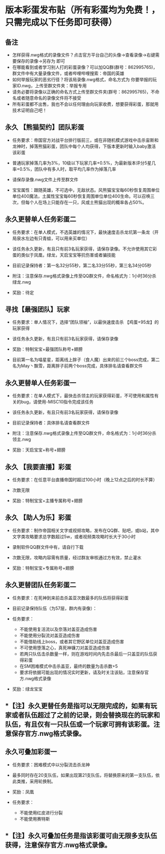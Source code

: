 版本彩蛋发布贴（所有彩蛋均为免费！，只需完成以下任务即可获得）
==============

备注
---------------
* 怎样获得.nwg格式的录像文件？点击官方平台自己的头像->查看录像->右键需要保存的录像->另存为 即可
* 在哪能看到或者学习别人打的彩蛋录像？可以加QQ群(群号：862995765)，群文件中有大量录像文件，或者哔哩哔哩搜索：帝国的英雄
* 如何举报玩家的恶劣行径？将该局录像.nwg格式，命名方式为 你要举报的玩家ID.nwg，上传至群文件夹：举报专用
* 请务必要将录像以正确的命名方式上传至群文件夹(群号：862995765)，不命名或者随意命名的录像文件将不接受
* 所有彩蛋都不出售，我也不会以任何理由向玩家收费，想要获得彩蛋，那就用技术证明自己吧！

永久 【熊猫契约】团队彩蛋
---------------
* 任务要求：帝国官方对战平台排行版前三，或在非随机模式游戏中击杀宙斯和龙神时，掉落熊猫彩蛋，团队中每个人均获得，下版本更新时输入baby激活该彩蛋
  
* 普通玩家掉落几率为3%，10级以下玩家几率+0.5%，为最新版本评分5星几率+0.5%，团队中有多人时，取平均几率作为掉落几率

* 请保存录像.nwg文件上传至群文件

* 宝宝属性：跟随英雄，不可选中，无敌状态。风熊猫宝宝每60秒恢复周围单位单位400魔法，土属性宝宝每60秒恢复周围单位单位400生命。可以召唤三次，但每个人在场上只能存在一只，风或土熊猫出现的概率各占50%。


永久更替单人任务彩蛋二
---------------
* 任务要求：在单人模式，不选英雄的情况下，最快速度击杀龙坑第一条龙（开局泉水左边有只青蛙，可以用来买单位）

* 该任务永久更新，有且只有前3名玩家获得，请保存录像。不允许使用其它彩蛋的类似于凤凰，绿龙，天启宝宝等抗伤害或者骗技能
  
* 目前记录保持者：第一名32分55秒，第二名33分55秒，第三名34分05秒

* 附注：注意保存.nwg格式录像上传至QQ群文件，命名格式为：1小时36分杀绿龙.nwg

* 奖励：待定

寻找【最强团队】玩家
---------------
* 任务要求：单人情况下，选择“团队领袖”，以最快速度击杀 【鸡蛋+95龙】的玩家获得

* 该任务永久更新，有且只有前3名玩家获得，请保存录像

* 奖励：特制宝宝+最强团队称号+翅膀

* 目前第一名为喵星星，距离线上胖子（食人魔）出来的前三个boss完成，第二名为May丶飘雪，距离胖子前两个boss完成，具体排名请查看群文件

永久更替单人任务彩蛋一
---------------
* 任务要求：在单人模式下，最快击杀领主的玩家获得彩蛋，不可使用和属性有关的bug，请使用-MISC10指令完成该任务

* 该任务永久更新，有且只有前3名玩家获得，请保存录像
  
* 目前记录保持者：具体排名请查看群文件

* 附注：注意保存.nwg格式录像上传至QQ群文件，命名格式为：1小时36分杀领主.nwg

* 奖励：天启宝宝+称号+翅膀

永久 【我要直播】彩蛋
---------------
* 任务要求：在任意平台直播帝国时超过100小时（晚上12点之后的时长不算）

* 次数无限

* 奖励：特制宝宝+主播专属称号+翅膀


永久 【助人为乐】彩蛋
---------------
* 任务要求：制作帝国相关文字或视频攻略，发布在QQ群、贴吧，或b站，其中文字类攻略要求总字数超过5w，或者视频类攻略时长大于30小时
  
* 录制软件QQ群文件中有，请自行下载

* 次数无限，攻略内容需有质量，经过群友审核通过方有效，禁止灌水

* 奖励：特制宝宝+专属称号+翅膀





永久更替团队任务彩蛋二
---------------
* 任务要求：在死神到来前击杀盖亚次数最多的队伍将获得彩蛋

* 目前记录保持队伍（为57层，群内有录像）：   

* 任务要求：
  * 不能使用复活流以及奈落对盖亚造成伤害
  * 不能使用分裂流对盖亚造成伤害
  * 不能借助线上boss，或者其它野区单位对盖亚造成伤害
  * 不可使用堕落之心，真死神镰刀对盖亚造成伤害
  * 若两只队伍击杀数量一样，则在游戏时间内先击杀最后一只盖亚的队伍获得彩蛋
  * 在SM困难模式中击杀盖亚，最终的数量为击杀数+5
  * 要求将依据可能出现的情况实时更新，请及时关注该贴，注意保存官方.nwg格式录像
 
* 奖励：绿龙宝宝 

*【注】永久更替任务是指可以无限完成的，如果有玩家或者队伍超过了之前的记录，则会替换现在的玩家和队伍，有且仅有一只队伍或一个玩家可拥有该彩蛋。注意保存官方.nwg格式录像。
---------------

永久可叠加彩蛋一
---------------
* 任务要求：困难模式中以分裂流击杀龙神

* 最多同时存在20支队伍，如果出现第21支队伍，将替换原来的第一支队伍，依此类推，采用轮换制。  
  
* 奖励：凤凰 

* 任务要求：
  * 不能使用红皮进行分裂
  * 不能使用赛特斯

*【注】永久可叠加任务是指该彩蛋可由无限多支队伍获得，注意保存官方.nwg格式录像。
---------------








  
  
  
